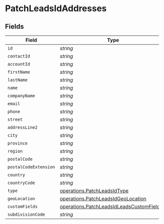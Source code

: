 # PatchLeadsIdAddresses


## Fields

| Field                                                                                                  | Type                                                                                                   | Required                                                                                               | Description                                                                                            |
| ------------------------------------------------------------------------------------------------------ | ------------------------------------------------------------------------------------------------------ | ------------------------------------------------------------------------------------------------------ | ------------------------------------------------------------------------------------------------------ |
| `id`                                                                                                   | *string*                                                                                               | :heavy_minus_sign:                                                                                     | N/A                                                                                                    |
| `contactId`                                                                                            | *string*                                                                                               | :heavy_minus_sign:                                                                                     | N/A                                                                                                    |
| `accountId`                                                                                            | *string*                                                                                               | :heavy_minus_sign:                                                                                     | N/A                                                                                                    |
| `firstName`                                                                                            | *string*                                                                                               | :heavy_minus_sign:                                                                                     | N/A                                                                                                    |
| `lastName`                                                                                             | *string*                                                                                               | :heavy_minus_sign:                                                                                     | N/A                                                                                                    |
| `name`                                                                                                 | *string*                                                                                               | :heavy_minus_sign:                                                                                     | N/A                                                                                                    |
| `companyName`                                                                                          | *string*                                                                                               | :heavy_minus_sign:                                                                                     | N/A                                                                                                    |
| `email`                                                                                                | *string*                                                                                               | :heavy_minus_sign:                                                                                     | N/A                                                                                                    |
| `phone`                                                                                                | *string*                                                                                               | :heavy_minus_sign:                                                                                     | N/A                                                                                                    |
| `street`                                                                                               | *string*                                                                                               | :heavy_minus_sign:                                                                                     | N/A                                                                                                    |
| `addressLine2`                                                                                         | *string*                                                                                               | :heavy_minus_sign:                                                                                     | N/A                                                                                                    |
| `city`                                                                                                 | *string*                                                                                               | :heavy_minus_sign:                                                                                     | N/A                                                                                                    |
| `province`                                                                                             | *string*                                                                                               | :heavy_minus_sign:                                                                                     | N/A                                                                                                    |
| `region`                                                                                               | *string*                                                                                               | :heavy_minus_sign:                                                                                     | N/A                                                                                                    |
| `postalCode`                                                                                           | *string*                                                                                               | :heavy_minus_sign:                                                                                     | N/A                                                                                                    |
| `postalCodeExtension`                                                                                  | *string*                                                                                               | :heavy_minus_sign:                                                                                     | N/A                                                                                                    |
| `country`                                                                                              | *string*                                                                                               | :heavy_minus_sign:                                                                                     | N/A                                                                                                    |
| `countryCode`                                                                                          | *string*                                                                                               | :heavy_minus_sign:                                                                                     | N/A                                                                                                    |
| `type`                                                                                                 | [operations.PatchLeadsIdType](../../models/operations/patchleadsidtype.md)                             | :heavy_minus_sign:                                                                                     | N/A                                                                                                    |
| `geoLocation`                                                                                          | [operations.PatchLeadsIdGeoLocation](../../models/operations/patchleadsidgeolocation.md)               | :heavy_minus_sign:                                                                                     | N/A                                                                                                    |
| `customFields`                                                                                         | [operations.PatchLeadsIdLeadsCustomFields](../../models/operations/patchleadsidleadscustomfields.md)[] | :heavy_minus_sign:                                                                                     | N/A                                                                                                    |
| `subdivisionCode`                                                                                      | *string*                                                                                               | :heavy_minus_sign:                                                                                     | N/A                                                                                                    |